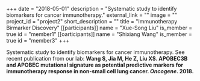 +++
date = "2018-05-01"
description = "Systematic study to identify biomarkers for cancer immunotherapy."
external_link = ""
image = ""
project_id = "project2"
short_description = ""
title = "Immunotherapy Birmarker Discovery"
[[participants]]
    name = "Xue-Song Liu"
    is_member = true
    id = "member1"
[[oarticipants]]
    name = "Shixiang Wang"
    is_member = true
    id = "member3"
+++

Systematic study to identify biomarkers for cancer immunotherapy. See recent publication from our lab: **Wang S, Jia M, He Z, Liu XS. APOBEC3B and APOBEC mutational signature as potential predictive markers for immunotherapy response in non-small cell lung cancer. *Oncogene*. 2018.**
